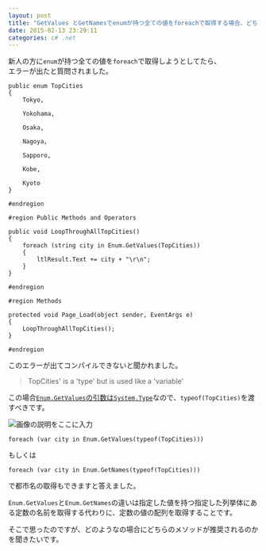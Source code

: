 ```yaml
---
layout: post
title: "GetValues とGetNamesでenumが持つ全ての値をforeachで取得する場合、どちらが推奨されるのですか？"
date: 2015-02-13 23:29:11
categories: c# .net
---
```

<p>新人の方に<code>enum</code>が持つ全ての値を<code>foreach</code>で取得しようとしてたら、<br>
エラーが出たと質問されました。</p>

<pre><code>public enum TopCities
{
    Tokyo,

    Yokohama,

    Osaka,

    Nagoya,

    Sapporo,

    Kobe,

    Kyoto
}

#endregion

#region Public Methods and Operators

public void LoopThroughAllTopCities()
{
    foreach (string city in Enum.GetValues(TopCities))
    {
        ltlResult.Text += city + "\r\n";
    }
}

#endregion

#region Methods

protected void Page_Load(object sender, EventArgs e)
{
    LoopThroughAllTopCities();
}

#endregion
</code></pre>

<p>このエラーが出てコンパイルできないと聞かれました。</p>

<blockquote>
  <p>TopCities' is a 'type' but is used like a 'variable'</p>
</blockquote>

<p>この場合<a href="http://referencesource.microsoft.com/#mscorlib/system/enum.cs,20fa909ef3233d20,references" rel="nofollow noreferrer"><code>Enum.GetValues</code>の引数は<code>System.Type</code></a>なので、<code>typeof(TopCities)</code>を渡すべきです。</p>

<p><img src="https://i.stack.imgur.com/dAyQR.png" alt="画像の説明をここに入力"></p>

<pre><code>foreach (var city in Enum.GetValues(typeof(TopCities)))
</code></pre>

<p>もしくは</p>

<pre><code>foreach (var city in Enum.GetNames(typeof(TopCities)))
</code></pre>

<p>で都市名の取得もできますと答えました。</p>

<p><code>Enum.GetValues</code>と<code>Enum.GetNames</code>の違いは指定した値を持つ指定した列挙体にある定数の名前を取得する代わりに、定数の値の配列を取得することです。</p>

<p>そこで思ったのですが、どのようなの場合にどちらのメソッドが推奨されるのかを聞きたいです。</p>
